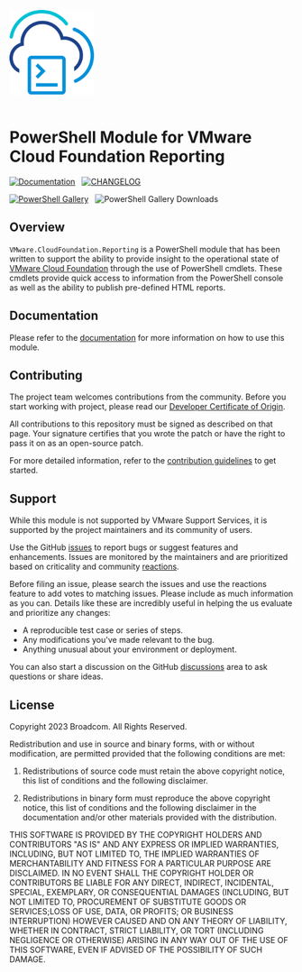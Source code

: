 <!-- markdownlint-disable first-line-h1 no-inline-html -->

<img src=".github/icon-400px.svg" alt="A PowerShell Module for Cloud Foundation Reporting" width="150"></br></br>

# PowerShell Module for VMware Cloud Foundation Reporting

[<img src="https://img.shields.io/badge/Documentation-Read-blue?style=for-the-badge&logo=readthedocs&logoColor=white" alt="Documentation">][docs-module]&nbsp;&nbsp;
[<img src="https://img.shields.io/badge/Changelog-Read-blue?style=for-the-badge&logo=github&logoColor=white" alt="CHANGELOG" >][changelog]

[<img src="https://img.shields.io/powershellgallery/v/VMware.CloudFoundation.Reporting?style=for-the-badge&logo=powershell&logoColor=white" alt="PowerShell Gallery">][psgallery-module]&nbsp;&nbsp;
<img src="https://img.shields.io/powershellgallery/dt/VMware.CloudFoundation.Reporting?style=for-the-badge&logo=powershell&logoColor=white" alt="PowerShell Gallery Downloads">

## Overview

`VMware.CloudFoundation.Reporting` is a PowerShell module that has been written to support the ability to provide
insight to the operational state of [VMware Cloud Foundation][docs-vmware-cloud-foundation] through the use of
PowerShell cmdlets. These cmdlets provide quick access to information from the PowerShell console as well as the
ability to publish pre-defined HTML reports.

## Documentation

Please refer to the [documentation][docs-module] for more information on how to use this module.

## Contributing

The project team welcomes contributions from the community. Before you start working with project, please read our
[Developer Certificate of Origin][vmware-cla-dco].

All contributions to this repository must be signed as described on that page. Your signature certifies that you wrote
the patch or have the right to pass it on as an open-source patch.

For more detailed information, refer to the [contribution guidelines][contributing] to get started.

## Support

While this module is not supported by VMware Support Services, it is supported by the project maintainers and its community of users.

Use the GitHub [issues][gh-issues] to report bugs or suggest features and enhancements. Issues are monitored by the maintainers and are prioritized based on criticality and community [reactions][gh-reactions].

Before filing an issue, please search the issues and use the reactions feature to add votes to matching issues. Please include as much information as you can. Details like these are incredibly useful in helping the us evaluate and prioritize any changes:

- A reproducible test case or series of steps.
- Any modifications you've made relevant to the bug.
- Anything unusual about your environment or deployment.

You can also start a discussion on the GitHub [discussions][gh-discussions] area to ask questions or share ideas.

## License

Copyright 2023 Broadcom. All Rights Reserved.

Redistribution and use in source and binary forms, with or without modification, are permitted provided that the
following conditions are met:

1. Redistributions of source code must retain the above copyright notice, this list of conditions and the following
disclaimer.

2. Redistributions in binary form must reproduce the above copyright notice, this list of conditions and the following
disclaimer in the documentation and/or other materials provided with the distribution.

THIS SOFTWARE IS PROVIDED BY THE COPYRIGHT HOLDERS AND CONTRIBUTORS "AS IS" AND ANY EXPRESS OR IMPLIED WARRANTIES,
INCLUDING, BUT NOT LIMITED TO, THE IMPLIED WARRANTIES OF MERCHANTABILITY AND FITNESS FOR A PARTICULAR PURPOSE ARE
DISCLAIMED. IN NO EVENT SHALL THE COPYRIGHT HOLDER OR CONTRIBUTORS BE LIABLE FOR ANY DIRECT, INDIRECT, INCIDENTAL,
SPECIAL, EXEMPLARY, OR CONSEQUENTIAL DAMAGES (INCLUDING, BUT NOT LIMITED TO, PROCUREMENT OF SUBSTITUTE GOODS OR
SERVICES;LOSS OF USE, DATA, OR PROFITS; OR BUSINESS INTERRUPTION) HOWEVER CAUSED AND ON ANY THEORY OF LIABILITY,
WHETHER IN CONTRACT, STRICT LIABILITY, OR TORT (INCLUDING NEGLIGENCE OR OTHERWISE) ARISING IN ANY WAY OUT OF THE
USE OF THIS SOFTWARE, EVEN IF ADVISED OF THE POSSIBILITY OF SUCH DAMAGE.

[//]: Links

[changelog]: CHANGELOG.md
[contributing]: CONTRIBUTING.md
[docs-vmware-cloud-foundation]: https://docs.vmware.com/en/VMware-Cloud-Foundation
[docs-module]: https://vmware.github.io/powershell-module-for-vmware-cloud-foundation-reporting
[gh-discussions]: https://github.com/vmware/powershell-module-for-vmware-cloud-foundation-reporting/discussions
[gh-issues]: https://github.com/vmware/powershell-module-for-vmware-cloud-foundation-reporting/issues
[gh-reactions]: https://blog.github.com/2016-03-10-add-reactions-to-pull-requests-issues-and-comments/
[psgallery-module]: https://www.powershellgallery.com/packages/VMware.CloudFoundation.Reporting
[vmware-cla-dco]: https://cla.vmware.com/dco
